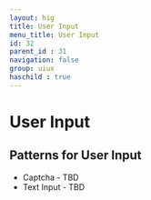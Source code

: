 ```yaml
---
layout: hig
title: User Input
menu_title: User Input
id: 32
parent_id : 31
navigation: false
group: uiux
haschild : true
---
```


# User Input

## Patterns for User Input

* Captcha - TBD
* Text Input - TBD
